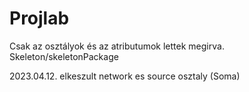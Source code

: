 # Projlab

Csak az osztályok és az atributumok lettek megirva.
Skeleton/skeletonPackage

2023.04.12. elkeszult network es source osztaly (Soma)
